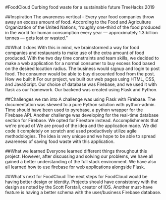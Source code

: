 #FoodCloud
Curbing food waste for a sustainable future
TreeHacks 2019

##Inspiration
The awareness vertical - Every year food companies throw away an excess amount of food. According to the Food and Agriculture Organization of the United Nations, “roughly one-third of the food produced in the world for human consumption every year — approximately 1.3 billion tonnes — gets lost or wasted.”

##What it does
With this in mind, we brainstormed a way for food companies and restaurants to make use of the extra amount of food produced. With the two day time constraints and team skills, we decided to make a web application for a normal consumer to buy excess food based on the desired location radius. The business would signup and login to post food. The consumer would be able to buy discounted food from the post.
How we built it
For our project, we built our web pages using HTML, CSS, and JavaScript. Our choice of database was Firebase, and we used it with flask as our framework. Our backend was created using Flask and Python.

##Challenges we ran into
A challenge was using Flask with Firebase. The documentation was skewed to a pure Python solution with python-admin. Time should have been used to pyrebase, a python wrapper for the Firebase API. Another challenge was developing for the real-time database section for Firebase. We opted for Firestore instead.
Accomplishments that we're proud of
We are proud of the idea and the application made. We did code it completely on scratch and used productively utilize agile methodologies. The idea is very unique and we hope to be able to spread awareness of saving food waste with this application.

##What we learned
Everyone learned different things throughout this project. However, after discussing and solving our problems, we have all gained a better understanding of the full stack environment. We have also all learned how to use firebase for web applications alongside Flask.

##What's next for FoodCloud
The next steps for FoodCloud would be having better design or identity. Projects should have consistency with the design as noted by the Scott Forstall, creator of IOS. Another must-have feature is having a better schema with the user/business Firebase database.